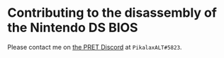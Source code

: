 # Contributing to the disassembly of the Nintendo DS BIOS

Please contact me on [the PRET Discord](https://discord.gg/d5dubZ3) at `PikalaxALT#5823`.
